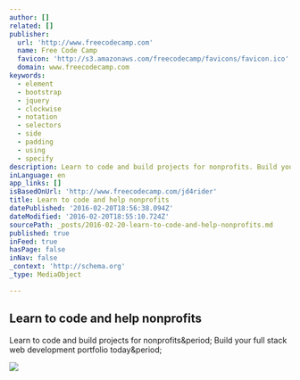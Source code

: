 ```yaml
---
author: []
related: []
publisher:
  url: 'http://www.freecodecamp.com'
  name: Free Code Camp
  favicon: 'http://s3.amazonaws.com/freecodecamp/favicons/favicon.ico'
  domain: www.freecodecamp.com
keywords:
  - element
  - bootstrap
  - jquery
  - clockwise
  - notation
  - selectors
  - side
  - padding
  - using
  - specify
description: Learn to code and build projects for nonprofits. Build your full stack web development portfolio today.
inLanguage: en
app_links: []
isBasedOnUrl: 'http://www.freecodecamp.com/jd4rider'
title: Learn to code and help nonprofits
datePublished: '2016-02-20T18:56:38.094Z'
dateModified: '2016-02-20T18:55:10.724Z'
sourcePath: _posts/2016-02-20-learn-to-code-and-help-nonprofits.md
published: true
inFeed: true
hasPage: false
inNav: false
_context: 'http://schema.org'
_type: MediaObject

---
```

<article style=""><h1>Learn to code and help nonprofits</h1><p>Learn to code and build projects for nonprofits&amp;period; Build your full stack web development portfolio today&amp;period;</p><img src="https://s3.amazonaws.com/freecodecamp/curriculum-diagram-full.jpg" /></article>